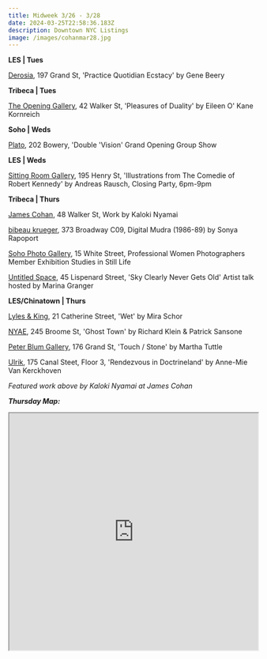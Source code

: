```yaml
---
title: Midweek 3/26 - 3/28
date: 2024-03-25T22:58:36.183Z
description: Downtown NYC Listings
image: /images/cohanmar28.jpg
---
```

**L﻿ES | Tues**

[Derosia](https://www.derosia.nyc/exhibitions/practice-quotidian-ecstasy), 197 Grand St, 'Practice Quotidian Ecstacy' by Gene Beery

**T﻿ribeca | Tues**

[The Opening Gallery](https://www.theopeninggallery.com/), 42 Walker St, 'Pleasures of Duality' by Eileen O' Kane Kornreich

**S﻿oho | Weds**

[P﻿lato](https://www.instagram.com/platogallery/),  202 Bowery, 'Double 'Vision' Grand Opening Group Show

**L﻿ES | Weds**

[Sitting Room Gallery](https://www.instagram.com/sittingroomgallery), 195 Henry St, 'Illustrations from The Comedie of Robert Kennedy' by Andreas Rausch, Closing Party, 6pm-9pm

**T﻿ribeca | Thurs**

[James Cohan](https://www.jamescohan.com/exhibitions/kaloki-nyamai), 48 Walker St, Work by Kaloki Nyamai

[bibeau krueger](https://bibeaukrueger.com/Sonya-Rapoport-Digital-Mudra-1986-89), 373 Broadway C09, Digital Mudra (1986-89) by Sonya Rapoport

[Soho Photo Gallery](https://www.sohophoto.com/), 15 White Street, Professional Women Photographers Member Exhibition Studies in Still Life

[Untitled Space](https://untitled-space.com/), 45 Lispenard Street, 'Sky Clearly Never Gets Old' Artist talk hosted by Marina Granger

**L﻿ES/Chinatown | Thurs**

[Lyles & King](https://lylesandking.com/mira-schor-wet), 21 Catherine Street, 'Wet' by Mira Schor

[NYAE](https://www.nyartistsequity.org/all-events/ghost-town-richard-klein-amp-patrick-sansone), 245 Broome St, 'Ghost Town' by Richard Klein & Patrick Sansone

[Peter Blum Gallery](https://www.peterblumgallery.com/exhibitions), 176 Grand St, 'Touch / Stone' by Martha Tuttle

[Ulrik](https://ulrik.nyc/), 175 Canal Steet, Floor 3, 'Rendezvous in Doctrineland' by Anne-Mie Van Kerckhoven

*F﻿eatured work above by Kaloki Nyamai at James Cohan*

***T﻿hursday Map:***

<iframe src="https://www.google.com/maps/d/u/1/embed?mid=1q6256zcIUU_7AxO9PTU7nck5WR_chj0&ehbc=2E312F" width="100%" height="480"></iframe>